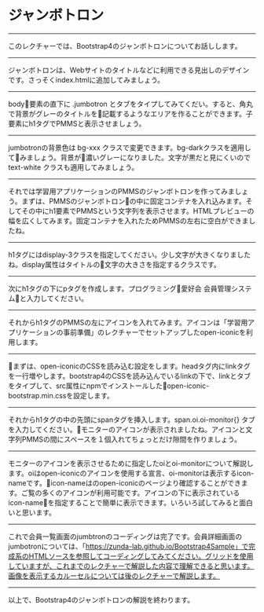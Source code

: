 # ジャンボトロン

---
このレクチャーでは、Bootstrap4のジャンボトロンについてお話しします。

---
ジャンボトロンは、Webサイトのタイトルなどに利用できる見出しのデザインです。さっそくindex.htmlに追加してみましょう。

---
body要素の直下に .jumbotron とタブをタイプしてみてくだい。すると、角丸で背景がグレーのタイトルを記載するようなエリアを作ることができます。子要素にh1タグでPMMSと表示させましょう。

---
jumbotronの背景色は bg-xxx クラスで変更できます。bg-darkクラスを適用してみましょう。背景が濃いグレーになりました。文字が黒だと見にくいので text-white クラスも適用してみましょう。

---
それでは学習用アプリケーションのPMMSのジャンボトロンを作ってみましょう。まずは、PMMSのジャンボトロンの中に固定コンテナを入れ込みます。そしてその中にh1要素でPMMSという文字列を表示させます。HTMLプレビューの幅を広くしてみます。固定コンテナを入れたためPMMSの左右に空白ができましたね。

---
h1タグにはdisplay-3クラスを指定してください。少し文字が大きくなりましたね。display属性はタイトルの文字の大きさを指定するクラスです。

---
次にh1タグの下にpタグを作成します。プログラミング愛好会 会員管理システムと入力してください。

---
それからh1タグのPMMSの左にアイコンを入れてみます。アイコンは「学習用アプリケーションの事前準備」のレクチャーでセットアップしたopen-iconicを利用します。

---
まずは、open-iconicのCSSを読み込む設定をします。headタグ内にlinkタグを一行増やします。bootstrap4のCSSを読み込んでいるlinkの下で、linkとタブをタイプして、src属性にnpmでインストールしたopen-iconic-bootstrap.min.cssを設定します。

---
それからh1タグの中の先頭にspanタグを挿入します。span.oi.oi-monitor{} タブを入力してください。モニターのアイコンが表示されましたね。アイコンと文字列PMMSの間にスペースを１個入れてちょっとだけ隙間を作りましょう。

---
モニターのアイコンを表示させるために指定したoiとoi-monitorについて解説します。oiはopen-iconicのアイコンを使用する宣言、oi-monitorは表示するicon-nameです。icon-nameはのopen-iconicのページより確認することができます。ご覧の多くのアイコンが利用可能です。アイコンの下に表示されているicon-nameを指定することで簡単に表示できます。いろいろ試してみると面白いと思います。

---
これで会員一覧画面のjumbtronのコーディングは完了です。会員詳細画面のjumbotronについては、「https://zunda-lab.github.io/Bootstrap4Sample」で完成系のHTMLソースを参照してコーディングしてみてください。グリッドを使用していますが、これまでのレクチャーで解説した内容で理解できると思います。画像を表示するカルーセルについては後のレクチャーで解説します。

---
以上で、Bootstrap4のジャンボトロンの解説を終わります。